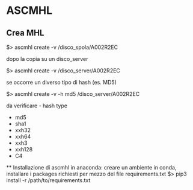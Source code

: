 # ASCMHL

## Crea MHL

$> ascmhl create -v /disco_spola/A002R2EC

dopo la copia su un disco_server

$> ascmhl create -v /disco_server/A002R2EC

se occorre un diverso tipo di hash (es. MD5)

$> ascmhl create -v -h md5 /disco_server/A002R2EC

da verificare - hash type
- md5
- sha1
- xxh32
- xxh64
- xxh3
- xxh128
- C4


** Installazione di ascmhl in anaconda:
creare un ambiente in conda, installare i packages richiesti per mezzo del file requirements.txt
$> pip3 install -r /path/to/requirements.txt
